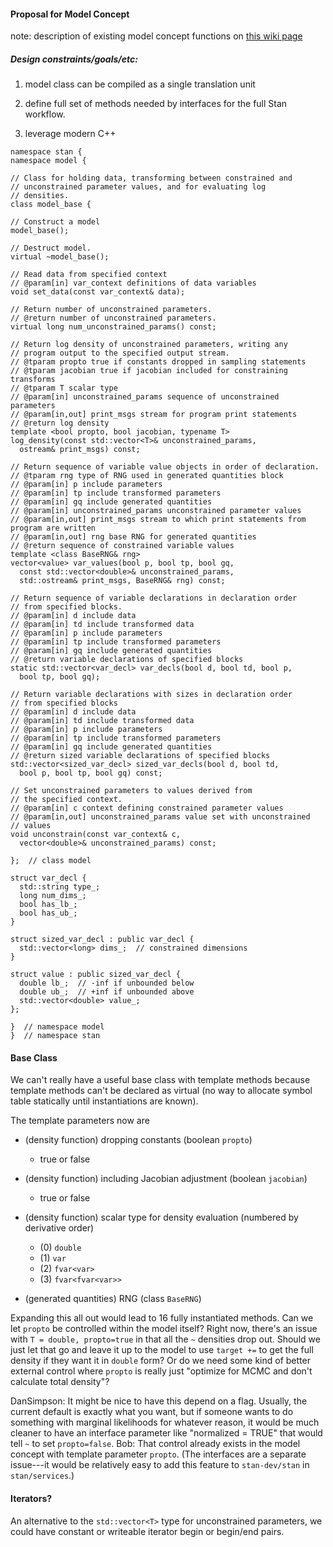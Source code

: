 #### Proposal for Model Concept

note:  description of existing model concept functions on
[this wiki page](https://github.com/stan-dev/stan/wiki/Model-Concept)

##### Design constraints/goals/etc:

1. model class can be compiled as a single translation unit

2. define full set of methods needed by interfaces for the full Stan workflow.

3. leverage modern C++


```
namespace stan {
namespace model {

// Class for holding data, transforming between constrained and
// unconstrained parameter values, and for evaluating log
// densities.
class model_base {

// Construct a model
model_base(); 

// Destruct model.
virtual ~model_base();

// Read data from specified context
// @param[in] var_context definitions of data variables
void set_data(const var_context& data);

// Return number of unconstrained parameters.
// @return number of unconstrained parameters.
virtual long num_unconstrained_params() const;

// Return log density of unconstrained parameters, writing any
// program output to the specified output stream.
// @tparam propto true if constants dropped in sampling statements
// @tparam jacobian true if jacobian included for constraining transforms
// @tparam T scalar type
// @param[in] unconstrained_params sequence of unconstrained parameters
// @param[in,out] print_msgs stream for program print statements
// @return log density
template <bool propto, bool jacobian, typename T>
log_density(const std::vector<T>& unconstrained_params, 
  ostream& print_msgs) const;

// Return sequence of variable value objects in order of declaration.
// @tparam rng type of RNG used in generated quantities block
// @param[in] p include parameters
// @param[in] tp include transformed parameters
// @param[in] gq include generated quantities
// @param[in] unconstrained_params unconstrained parameter values
// @param[in,out] print_msgs stream to which print statements from program are written
// @param[in,out] rng base RNG for generated quantities
// @return sequence of constrained variable values
template <class BaseRNG& rng>
vector<value> var_values(bool p, bool tp, bool gq,
  const std::vector<double>& unconstrained_params,
  std::ostream& print_msgs, BaseRNG& rng) const;

// Return sequence of variable declarations in declaration order
// from specified blocks.
// @param[in] d include data
// @param[in] td include transformed data
// @param[in] p include parameters
// @param[in] tp include transformed parameters
// @param[in] gq include generated quantities
// @return variable declarations of specified blocks
static std::vector<var_decl> var_decls(bool d, bool td, bool p,
  bool tp, bool gq);

// Return variable declarations with sizes in declaration order
// from specified blocks
// @param[in] d include data
// @param[in] td include transformed data
// @param[in] p include parameters
// @param[in] tp include transformed parameters
// @param[in] gq include generated quantities
// @return sized variable declarations of specified blocks
std::vector<sized_var_decl> sized_var_decls(bool d, bool td,
  bool p, bool tp, bool gq) const;

// Set unconstrained parameters to values derived from
// the specified context.
// @param[in] c context defining constrained parameter values
// @param[in,out] unconstrained_params value set with unconstrained
// values
void unconstrain(const var_context& c,
  vector<double>& unconstrained_params) const;

};  // class model

struct var_decl {
  std::string type_;
  long num_dims_;
  bool has_lb_;
  bool has_ub_;
}

struct sized_var_decl : public var_decl {
  std::vector<long> dims_;  // constrained dimensions
}
  
struct value : public sized_var_decl {
  double lb_;  // -inf if unbounded below
  double ub_;  // +inf if unbounded above
  std::vector<double> value_;
};

}  // namespace model
}  // namespace stan
```

#### Base Class

We can't really have a useful base class with template methods because template methods can't be declared as virtual (no way to allocate symbol table statically until instantiations are known).

The template parameters now are

* (density function) dropping constants (boolean `propto`)
    - true or false

* (density function) including Jacobian adjustment (boolean `jacobian`)
    - true or false

* (density function) scalar type for density evaluation (numbered by derivative order)

    - (0) `double`
    - (1) `var`
    - (2) `fvar<var>`
    - (3) `fvar<fvar<var>>`

* (generated quantities) RNG (class `BaseRNG`)

Expanding this all out would lead to 16 fully instantiated methods.  Can we let `propto` be controlled within the model itself?  Right now, there's an issue with `T = double, propto=true` in that all the `~` densities drop out.  Should we just let that go and leave it up to the model to use `target +=` to get the full density if they want it in `double` form?  Or do we need some kind of better external control where `propto` is really just "optimize for MCMC and don't calculate total density"?

DanSimpson: It might be nice to have this depend on a flag. Usually, the current default is exactly what you want, but if someone wants to do something with marginal likelihoods for whatever reason, it would be much cleaner to have an interface parameter like "normalized = TRUE" that would tell `~` to set `propto=false`.  Bob:  That control already exists in the model concept with template parameter `propto`.  (The interfaces are a separate issue---it would be relatively easy to add this feature to `stan-dev/stan` in `stan/services`.)

#### Iterators?

An alternative to the `std::vector<T>` type for unconstrained parameters, we could have constant or writeable iterator begin or begin/end pairs.